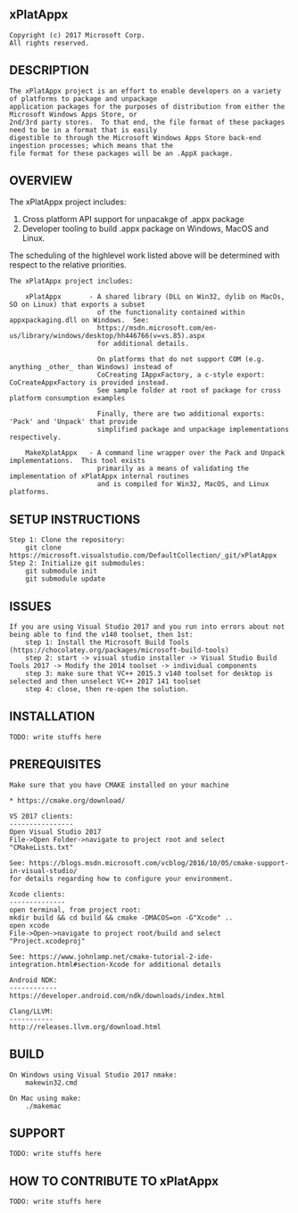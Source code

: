xPlatAppx 
---------
    Copyright (c) 2017 Microsoft Corp. 
    All rights reserved.

DESCRIPTION
-----------
    The xPlatAppx project is an effort to enable developers on a variety of platforms to package and unpackage 
    application packages for the purposes of distribution from either the Microsoft Windows Apps Store, or 
    2nd/3rd party stores.  To that end, the file format of these packages need to be in a format that is easily 
    digestible to through the Microsoft Windows Apps Store back-end ingestion processes; which means that the 
    file format for these packages will be an .AppX package.


OVERVIEW
--------
The xPlatAppx project includes:
1. Cross platform API support for unpacakge of .appx package 
2. Developer tooling to build .appx package on Windows, MacOS and Linux. 

The scheduling of the highlevel work listed above will be determined with respect to the relative priorities. 

    The xPlatAppx project includes:

        xPlatAppx       - A shared library (DLL on Win32, dylib on MacOs, SO on Linux) that exports a subset
                          of the functionality contained within appxpackaging.dll on Windows.  See:
                          https://msdn.microsoft.com/en-us/library/windows/desktop/hh446766(v=vs.85).aspx
                          for additional details.

                          On platforms that do not support COM (e.g. anything _other_ than Windows) instead of
                          CoCreating IAppxFactory, a c-style export: CoCreateAppxFactory is provided instead.
                          See sample folder at root of package for cross platform consumption examples

                          Finally, there are two additional exports: 'Pack' and 'Unpack' that provide
                          simplified package and unpackage implementations respectively.
                          
        MakeXplatAppx   - A command line wrapper over the Pack and Unpack implementations.  This tool exists
                          primarily as a means of validating the implementation of xPlatAppx internal routines
                          and is compiled for Win32, MacOS, and Linux platforms.

SETUP INSTRUCTIONS
------------------
    Step 1: Clone the repository:
        git clone https://microsoft.visualstudio.com/DefaultCollection/_git/xPlatAppx
    Step 2: Initialize git submodules:
        git submodule init
        git submodule update

ISSUES
------
    If you are using Visual Studio 2017 and you run into errors about not being able to find the v140 toolset, then 1st:
        step 1: Install the Microsoft Build Tools (https://chocolatey.org/packages/microsoft-build-tools)
        step 2: start -> visual studio installer -> Visual Studio Build Tools 2017 -> Modify the 2014 toolset -> individual components 
        step 3: make sure that VC++ 2015.3 v140 toolset for desktop is selected and then unselect VC++ 2017 141 toolset
        step 4: close, then re-open the solution.

INSTALLATION
------------
    TODO: write stuffs here


PREREQUISITES
-------------
    Make sure that you have CMAKE installed on your machine 

    * https://cmake.org/download/

    VS 2017 clients: 
    ----------------
    Open Visual Studio 2017
    File->Open Folder->navigate to project root and select "CMakeLists.txt"

    See: https://blogs.msdn.microsoft.com/vcblog/2016/10/05/cmake-support-in-visual-studio/
    for details regarding how to configure your environment.

    Xcode clients: 
    --------------
    open terminal, from project root:
    mkdir build && cd build && cmake -DMACOS=on -G"Xcode" ..
    open xcode
    File->Open->navigate to project root/build and select "Project.xcodeproj"

    See: https://www.johnlamp.net/cmake-tutorial-2-ide-integration.html#section-Xcode for additional details

    Android NDK:
    ------------
    https://developer.android.com/ndk/downloads/index.html

    Clang/LLVM:
    -----------
    http://releases.llvm.org/download.html

BUILD
-----
    On Windows using Visual Studio 2017 nmake:
        makewin32.cmd

    On Mac using make: 
        ./makemac
    

SUPPORT
-------
    TODO: write stuffs here

HOW TO CONTRIBUTE TO xPlatAppx
------------------------------
    TODO: write stuffs here
